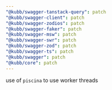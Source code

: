 ```yaml
---
"@kubb/swagger-tanstack-query": patch
"@kubb/swagger-client": patch
"@kubb/swagger-zodios": patch
"@kubb/swagger-faker": patch
"@kubb/swagger-msw": patch
"@kubb/swagger-swr": patch
"@kubb/swagger-zod": patch
"@kubb/swagger-ts": patch
"@kubb/swagger": patch
"@kubb/core": patch
---
```


use of `piscina` to use worker threads

